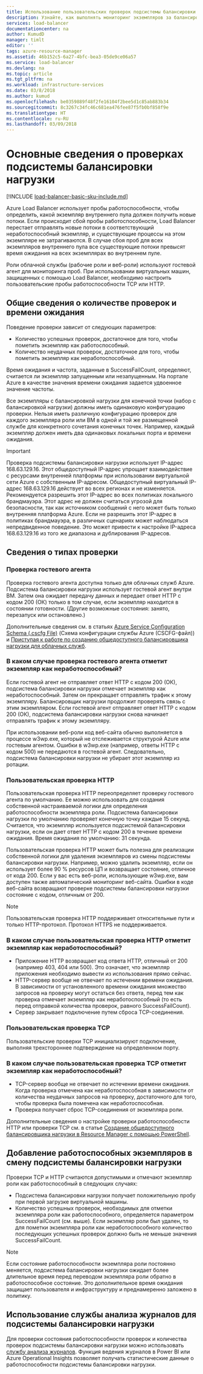 ```yaml
---
title: Использование пользовательских проверок подсистемы балансировки нагрузки и мониторинга состояния работоспособности | Документация Майкрософт
description: Узнайте, как выполнять мониторинг экземпляров за балансировщиком нагрузки с помощью пользовательских проверок для балансировщика нагрузки Azure
services: load-balancer
documentationcenter: na
author: KumudD
manager: timlt
editor: ''
tags: azure-resource-manager
ms.assetid: 46b152c5-6a27-4bfc-bea3-05de9ce06a57
ms.service: load-balancer
ms.devlang: na
ms.topic: article
ms.tgt_pltfrm: na
ms.workload: infrastructure-services
ms.date: 03/8/2018
ms.author: kumud
ms.openlocfilehash: be0359889f48f2fe16104f2bee5d1c85ab883b34
ms.sourcegitcommit: 8c3267c34fc46c681ea476fee87f5fb0bf858f9e
ms.translationtype: HT
ms.contentlocale: ru-RU
ms.lasthandoff: 03/09/2018
---
```

# <a name="understand-load-balancer-probes"></a>Основные сведения о проверках подсистемы балансировки нагрузки

[!INCLUDE [load-balancer-basic-sku-include.md](../../includes/load-balancer-basic-sku-include.md)]

Azure Load Balancer использует пробы работоспособности, чтобы определить, какой экземпляр внутреннего пула должен получить новые потоки. Если происходит сбой пробы работоспособности, Load Balancer перестает отправлять новые потоки в соответствующий неработоспособный экземпляр, и существующие процессы на этом экземпляре не затрагиваются.  В случае сбоя проб для всех экземпляров внутреннего пула все существующие потоки превысят время ожидания на всех экземплярах во внутреннем пуле.

Роли облачной службы (рабочие роли и веб-роли) используют гостевой агент для мониторинга проб. При использовании виртуальных машин, защищенных с помощью Load Balancer, необходимо настроить пользовательские пробы работоспособности TCP или HTTP.

## <a name="understand-probe-count-and-timeout"></a>Общие сведения о количестве проверок и времени ожидания

Поведение проверки зависит от следующих параметров:

* Количество успешных проверок, достаточное для того, чтобы пометить экземпляр как работоспособный.
* Количество неудачных проверок, достаточное для того, чтобы пометить экземпляр как неработоспособный.

Время ожидания и частота, заданные в SuccessFailCount, определяют, считается ли экземпляр запущенным или незапущенным. На портале Azure в качестве значения времени ожидания задается удвоенное значение частоты.

Все экземпляры с балансировкой нагрузки для конечной точки (набор с балансировкой нагрузки) должны иметь одинаковую конфигурацию проверки. Нельзя иметь различную конфигурацию проверок для каждого экземпляра роли или ВМ в одной и той же размещенной службе для конкретного сочетания конечных точек. Например, каждый экземпляр должен иметь два одинаковых локальных порта и времени ожидания.

> [!IMPORTANT]
> Проверка подсистемы балансировки нагрузки использует IP-адрес 168.63.129.16. Этот общедоступный IP-адрес упрощает взаимодействие с ресурсами внутренней платформы при использовании виртуальной сети Azure с собственным IP-адресом. Общедоступный виртуальный IP-адрес 168.63.129.16 действует во всех регионах и не изменяется. Рекомендуется разрешить этот IP-адрес во всех политиках локального брандмауэра. Этот адрес не должен считаться угрозой для безопасности, так как источником сообщений с него может быть только внутренняя платформа Azure. Если не разрешить этот IP-адрес в политиках брандмауэра, в различных сценариях может наблюдаться непредвиденное поведение. Это может привести к настройке IP-адреса 168.63.129.16 из того же диапазона и дублирования IP-адресов.

## <a name="learn-about-the-types-of-probes"></a>Сведения о типах проверки

### <a name="guest-agent-probe"></a>Проверка гостевого агента

Проверка гостевого агента доступна только для облачных служб Azure. Подсистема балансировки нагрузки использует гостевой агент внутри ВМ. Затем она ожидает передачу данных и передает ответ HTTP с кодом 200 (ОК) только в том случае, если экземпляр находится в состоянии готовности. (Другие возможные состояния: занято, перезапуск или остановлено.)

Дополнительные сведения см. в статьях [Azure Service Configuration Schema (.cscfg File)](https://msdn.microsoft.com/library/azure/ee758710.aspx) (Схема конфигурации службы Azure (CSCFG-файл)) и [Приступая к работе по созданию общедоступного балансировщика нагрузки для облачных служб](load-balancer-get-started-internet-classic-cloud.md#check-load-balancer-health-status-for-cloud-services).

### <a name="what-makes-a-guest-agent-probe-mark-an-instance-as-unhealthy"></a>В каком случае проверка гостевого агента отметит экземпляр как неработоспособный?

Если гостевой агент не отправляет ответ HTTP с кодом 200 (ОК), подсистема балансировки нагрузки отмечает экземпляр как неработоспособный. Затем он прекращает отправлять трафик к этому экземпляру. Балансировщик нагрузки продолжит проверять связь с этим экземпляром. Если гостевой агент отправляет ответ HTTP с кодом 200 (ОК), подсистема балансировки нагрузки снова начинает отправлять трафик к этому экземпляру.

При использовании веб-роли код веб-сайта обычно выполняется в процессе w3wp.exe, который не отслеживается структурой Azure или гостевым агентом. Ошибки в w3wp.exe (например, ответы HTTP с кодом 500) не передаются в гостевой агент. Следовательно, подсистема балансировки нагрузки не убирает этот экземпляр из ротации.

### <a name="http-custom-probe"></a>Пользовательская проверка HTTP

Пользовательская проверка HTTP переопределяет проверку гостевого агента по умолчанию. Ее можно использовать для создания собственной настраиваемой логики для определения работоспособности экземпляра роли. Подсистема балансировки нагрузки по умолчанию проверяет конечную точку каждые 15 секунд. Считается, что экземпляр используется подсистемой балансировки нагрузки, если он дает ответ HTTP с кодом 200 в течение времени ожидания. Время ожидания по умолчанию: 31 секунда.

Пользовательская проверка HTTP может быть полезна для реализации собственной логики для удаления экземпляров из смены подсистемы балансировки нагрузки. Например, можно удалить экземпляр, если он использует более 90 % ресурсов ЦП и возвращает состояние, отличное от кода 200. Если у вас есть веб-роли, использующие w3wp.exe, вам доступен также автоматический мониторинг веб-сайта. Ошибки в коде веб-сайта возвращают проверке подсистемы балансировки нагрузки состояние с кодом, отличным от 200.

> [!NOTE]
> Пользовательская проверка HTTP поддерживает относительные пути и только HTTP-протокол. Протокол HTTPS не поддерживается.

### <a name="what-makes-an-http-custom-probe-mark-an-instance-as-unhealthy"></a>В каком случае пользовательская проверка HTTP отметит экземпляр как неработоспособный?

* Приложение HTTP возвращает код ответа HTTP, отличный от 200 (например 403, 404 или 500). Это означает, что экземпляр приложения необходимо вывести из использования прямо сейчас.
* HTTP-сервер вообще не отвечает по истечении времени ожидания. В зависимости от установленного времени ожидания множество запросов на проверку могут остаться без ответа, перед тем как проверка отмечает экземпляр как неработоспособный (то есть перед отправкой количества проверок, равного SuccessFailCount).
* Сервер закрывает подключение путем сброса TCP-соединения.

### <a name="tcp-custom-probe"></a>Пользовательская проверка TCP

Пользовательские проверки TCP инициализируют подключение, выполняя трехстороннее подтверждение на определенном порту.

### <a name="what-makes-a-tcp-custom-probe-mark-an-instance-as-unhealthy"></a>В каком случае пользовательская проверка TCP отметит экземпляр как неработоспособный?

* TCP-сервер вообще не отвечает по истечении времени ожидания. Когда проверка отмечена как неработоспособная в зависимости от количества неудачных запросов на проверку, достаточного для того, чтобы проверка была помечена как неработоспособная.
* Проверка получает сброс TCP-соединения от экземпляра роли.

Дополнительные сведения о настройке проверки работоспособности HTTP или проверки TCP см. в статье [Создание общедоступного балансировщика нагрузки в Resource Manager с помощью PowerShell](load-balancer-get-started-internet-arm-ps.md).

## <a name="add-healthy-instances-back-into-the-load-balancer-rotation"></a>Добавление работоспособных экземпляров в смену подсистемы балансировки нагрузки

Проверки TCP и HTTP считаются допустимыми и отмечают экземпляр роли как работоспособный в следующих случаях:

* Подсистема балансировки нагрузки получает положительную пробу при первой загрузке виртуальной машины.
* Количество успешных проверок, необходимых для отметки экземпляра роли как работоспособного, определяется параметром SuccessFailCount (см. выше). Если экземпляр роли был удален, то для пометки экземпляра роли как неработоспособного количество последующих успешных проверок должно быть не меньше значения SuccessFailCount.

> [!NOTE]
> Если состояние работоспособности экземпляра роли постоянно меняется, подсистема балансировки нагрузки ожидает более длительное время перед переводом экземпляра роли обратно в работоспособное состояние. Это дополнительное время ожидания защищает пользователя и инфраструктуру и преднамеренно заложено в политику.

## <a name="use-log-analytics-for-a-load-balancer"></a>Использование службы анализа журналов для подсистемы балансировки нагрузки

Для проверки состояния работоспособности проверок и количества проверок подсистемы балансировки нагрузки можно использовать [службу анализа журналов](load-balancer-monitor-log.md). Функция ведения журналов в Power BI или Azure Operational Insights позволяет получать статистические данные о работоспособности подсистемы балансировки нагрузки.
